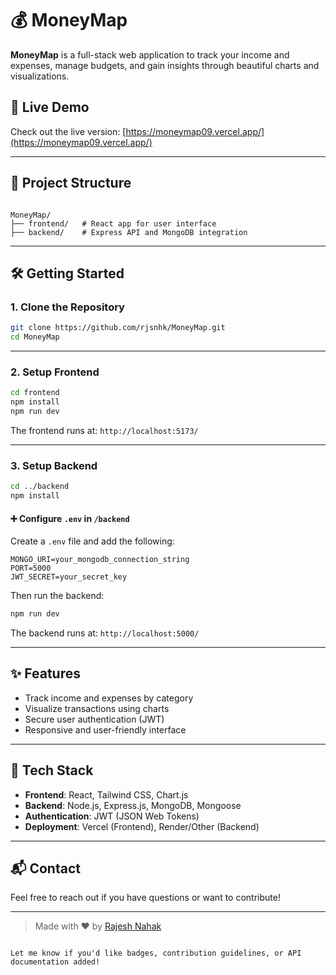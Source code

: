 
# 💰 MoneyMap

**MoneyMap** is a full-stack web application to track your income and expenses, manage budgets, and gain insights through beautiful charts and visualizations.

## 🚀 Live Demo

Check out the live version: [https://moneymap09.vercel.app/](https://moneymap09.vercel.app/)

---

## 📂 Project Structure

```

MoneyMap/
├── frontend/   # React app for user interface
├── backend/    # Express API and MongoDB integration

````

---

## 🛠️ Getting Started

### 1. Clone the Repository

```bash
git clone https://github.com/rjsnhk/MoneyMap.git
cd MoneyMap
````

---

### 2. Setup Frontend

```bash
cd frontend
npm install
npm run dev
```

The frontend runs at: `http://localhost:5173/`

---

### 3. Setup Backend

```bash
cd ../backend
npm install
```

#### ➕ Configure `.env` in `/backend`

Create a `.env` file and add the following:

```env
MONGO_URI=your_mongodb_connection_string
PORT=5000
JWT_SECRET=your_secret_key
```

Then run the backend:

```bash
npm run dev
```

The backend runs at: `http://localhost:5000/`

---

## ✨ Features

* Track income and expenses by category
* Visualize transactions using charts
* Secure user authentication (JWT)
* Responsive and user-friendly interface

---

## 🔧 Tech Stack

* **Frontend**: React, Tailwind CSS, Chart.js
* **Backend**: Node.js, Express.js, MongoDB, Mongoose
* **Authentication**: JWT (JSON Web Tokens)
* **Deployment**: Vercel (Frontend), Render/Other (Backend)

---

## 📬 Contact

Feel free to reach out if you have questions or want to contribute!

---

> Made with ❤️ by [Rajesh Nahak](https://rjsnhk.onrender.com/)

```

Let me know if you'd like badges, contribution guidelines, or API documentation added!
```

